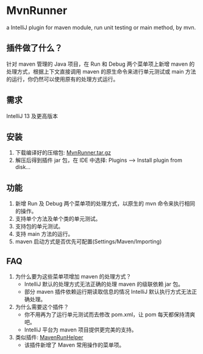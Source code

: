 MvnRunner
=========

a IntelliJ plugin for maven module, run unit testing or main method, by mvn.

插件做了什么？
---------
针对 maven 管理的 Java 项目，在 Run 和 Debug 两个菜单项上新增 maven 的处理方式，根据上下文直接调用 maven 的原生命令来进行单元测试或 main 方法的运行，你仍然可以使用原有的处理方式运行。

需求
----
IntelliJ 13 及更高版本

安装
----
1. 下载编译好的压缩包: [MvnRunner.tar.gz](https://github.com/ShlXue/MvnRunner/releases/download/v0.1.rc1/MvnRunner_v0.1.3.tar.gz)
2. 解压后得到插件 jar 包，在 IDE 中选择: Plugins --> Install plugin from disk...

功能
----
1. 新增 Run 及 Debug 两个菜单项的处理方式，以原生的 mvn 命令来执行相同的操作。
2. 支持单个方法及单个类的单元测试。
3. 支持包的单元测试。
4. 支持 main 方法的运行。
5. maven 启动方式是否优先可配置(Settings/Maven/Importing)

FAQ
----
1. 为什么要为这些菜单项增加 maven 的处理方式？
	* IntelliJ 默认的处理方式无法正确的处理 maven 的级联依赖 jar 包。
	* 部分 maven 插件依赖运行期读取信息的情况 IntelliJ 默认执行方式无法正确处理。
2. 为什么需要这个插件？
	* 你不用再为了运行单元测试而去修改 pom.xml，让 pom 每天都保持清爽吧。
	* IntelliJ 平台为 maven 项目提供更完美的支持。
3. 类似插件: [MavenRunHelper](https://github.com/krasa/MavenRunHelper)
    * 该插件新增了 Maven 常用操作的菜单项。